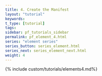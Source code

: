 ```yaml
---
title: 4. Create the Manifest
layout: "tutorial"
keywords:
t_type: [tutorial]
tags:
sidebar: pf_tutorials_sidebar
permalink: pf_element_4.html
series: "element series"
series_button: series_element.html
series_next: series_element_next.html
weight: 4
---
```

{% include custom/tutorials/elements4.md%}
